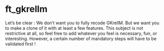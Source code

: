 # ft_gkrellm

Let’s be clear : We don’t want you to fully recode GKrellM. But we want you to make a
clone of it with at least a few features. This subject is not restrictive at all, so feel free
to add whatever you feel is necessary, fun, or interesting. However, a certain number of
mandatory steps will have to be validated first !
